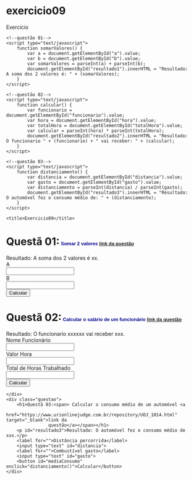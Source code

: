# exercicio09
Exercício 

<!DOCTYPE html>
<html lang="en">

<head>
    <meta charset="UTF-8">
    <meta http-equiv="X-UA-Compatible" content="IE=edge">
    <meta name="viewport" content="width=device-width, initial-scale=1.0">

    <!--questão 01-->
    <script type="text/javascript">
        function somarValores() {
            var a = document.getElementById("a").value;
            var b = document.getElementById("b").value;
            var somarValores = parseInt(a) + parseInt(b);
            document.getElementById("resultado1").innerHTML = "Resultado: A soma dos 2 valores é: " + (somarValores);
        }
    </script>

    <!--questão 02-->
    <script type="text/javascript">
        function calcular() {
            var funcionario = document.getElementById("funcionario").value;
            var hora = document.getElementById("hora").value;
            var totalHora = document.getElementById("totalHora").value;
            var calcular = parseInt(hora) * parseInt(totalHora);
            document.getElementById("resultado2").innerHTML = "Resultado: O funcionario " + (funcionario) + " vai receber: " + (calcular);
        }
    </script>

    <!--questão 03-->
    <script type="text/javascript">
        function distanciamento() {
            var distancia = document.getElementById("distancia").value;
            var gasto = document.getElementById("gasto").value;
            var distanciamento = parseInt(distancia) / parseInt(gasto);
            document.getElementById("resultado3").innerHTML = "Resultado: O automóvel fez o consumo médio de: " + (distanciamento);
        }
    </script>

    <title>Exercicio09</title>
</head>
<style>
    input {
        display: block;
    }

    h1 {
        font-size: 16px;
        margin-bottom: 0px;
        margin-top: 20px;
    }

    span {
        font-size: 13px;
        font-family: Arial, Helvetica, sans-serif;
        color: darkblue;
    }

    p {
        margin: 0px;
    }
</style>

<body>
    <div class="questao">
        <h1>Questã 01:<span> Somar 2 valores <a href="https://www.urionlinejudge.com.br/repository/UOJ_1001.html"
                    target="_blank">link da questão</a></span></h1>
        <p id="resultado1">Resultado: A soma dos 2 valores é xx.</p>
        <label for="">A</label>
        <input type="text" id="a">
        <label for="">B</label>
        <input type="text" id="b">
        <button id="somar" onclick="somarValores()">Calcular</button>
    </div>
    <div class="questao">
        <h1>Questã 02:<span> Calcular o salário de um funcionário <a
                    href="https://www.urionlinejudge.com.br/repository/UOJ_1008.html" target="_blank">link da
                    questão</a></span></h1>
        <p id="resultado2">Resultado: O funcionario xxxxxx vai receber xxx.</p>
        <label for="">Nome Funcionário</label>
        <input type="text" id="funcionario">
        <label for="">Valor Hora</label>
        <input type="text" id="hora">
        <label for="">Total de Horas Trabalhado</label>
        <input type="text" id="totalHora">
        <button id="total" onclick="calcular()">Calcular</button>

    </div>
    <div class="questao">
        <h1>Questã 03:<span> Calcular o consumo médio de um automóvel <a
                    href="https://www.urionlinejudge.com.br/repository/UOJ_1014.html" target="_blank">link da
                    questão</a></span></h1>
        <p id="resultado3">Resultado: O automóvel fez o consumo médio de xxx.</p>
        <label for="">Distância percorrida</label>
        <input type="text" id="distancia">
        <label for="">Combustível gasto</label>
        <input type="text" id="gasto">
        <button id="mediaConsumo" onclick="distanciamento()">Calcular</button>
    </div>
</body>

</html>
